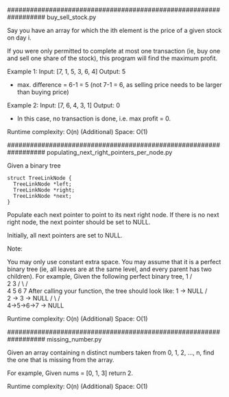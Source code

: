 ##################################################################
buy_sell_stock.py

Say you have an array for which the ith element is the price of a given stock on day i.

If you were only permitted to complete at most one transaction (ie, buy one and sell one share of the stock), this program will find the maximum profit.

Example 1:
Input: [7, 1, 5, 3, 6, 4]
Output: 5
* max. difference = 6-1 = 5 (not 7-1 = 6, as selling price needs to be larger than buying price)


Example 2:
Input: [7, 6, 4, 3, 1]
Output: 0
* In this case, no transaction is done, i.e. max profit = 0.

Runtime complexity: O(n)
(Additional) Space: O(1)

##################################################################
populating_next_right_pointers_per_node.py

Given a binary tree

    struct TreeLinkNode {
      TreeLinkNode *left;
      TreeLinkNode *right;
      TreeLinkNode *next;
    }
Populate each next pointer to point to its next right node. If there is no next right node, the next pointer should be set to NULL.

Initially, all next pointers are set to NULL.

Note:

You may only use constant extra space.
You may assume that it is a perfect binary tree (ie, all leaves are at the same level, and every parent has two children).
For example,
Given the following perfect binary tree,
         1
       /  \
      2    3
     / \  / \
    4  5  6  7
After calling your function, the tree should look like:
         1 -> NULL
       /  \
      2 -> 3 -> NULL
     / \  / \
    4->5->6->7 -> NULL


Runtime complexity: O(n)
(Additional) Space: O(1)

##################################################################
missing_number.py

Given an array containing n distinct numbers taken from 0, 1, 2, ..., n, find the one that is missing from the array.

For example,
Given nums = [0, 1, 3] return 2.

Runtime complexity: O(n)
(Additional) Space: O(1)
